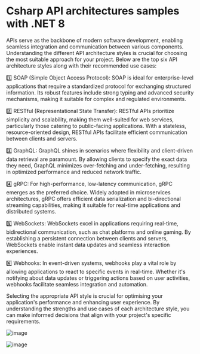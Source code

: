 # Csharp API architectures samples with .NET 8

APIs serve as the backbone of modern software development, enabling seamless integration and communication between various components. Understanding the different API architecture styles is crucial for choosing the most suitable approach for your project. Below are the top six API architecture styles along with their recommended use cases:

1️⃣ SOAP (Simple Object Access Protocol): SOAP is ideal for enterprise-level applications that require a standardized protocol for exchanging structured information. Its robust features include strong typing and advanced security mechanisms, making it suitable for complex and regulated environments.

2️⃣ RESTful (Representational State Transfer): RESTful APIs prioritize simplicity and scalability, making them well-suited for web services, particularly those catering to public-facing applications. With a stateless, resource-oriented design, RESTful APIs facilitate efficient communication between clients and servers.

3️⃣ GraphQL: GraphQL shines in scenarios where flexibility and client-driven data retrieval are paramount. By allowing clients to specify the exact data they need, GraphQL minimizes over-fetching and under-fetching, resulting in optimized performance and reduced network traffic.

4️⃣ gRPC: For high-performance, low-latency communication, gRPC emerges as the preferred choice. Widely adopted in microservices architectures, gRPC offers efficient data serialization and bi-directional streaming capabilities, making it suitable for real-time applications and distributed systems.

5️⃣ WebSockets: WebSockets excel in applications requiring real-time, bidirectional communication, such as chat platforms and online gaming. By establishing a persistent connection between clients and servers, WebSockets enable instant data updates and seamless interaction experiences.

6️⃣ Webhooks: In event-driven systems, webhooks play a vital role by allowing applications to react to specific events in real-time. Whether it's notifying about data updates or triggering actions based on user activities, webhooks facilitate seamless integration and automation.

Selecting the appropriate API style is crucial for optimising your application's performance and enhancing user experience. By understanding the strengths and use cases of each architecture style, you can make informed decisions that align with your project's specific requirements.

![image](https://github.com/luiscoco/Csharp_API_architectures/assets/32194879/c8b257ed-e0c1-47d2-9216-7618f3d76697)

![image](https://github.com/luiscoco/Csharp_API_architectures/assets/32194879/dc2b3210-5d91-42df-8efb-fa085b3d014d)

